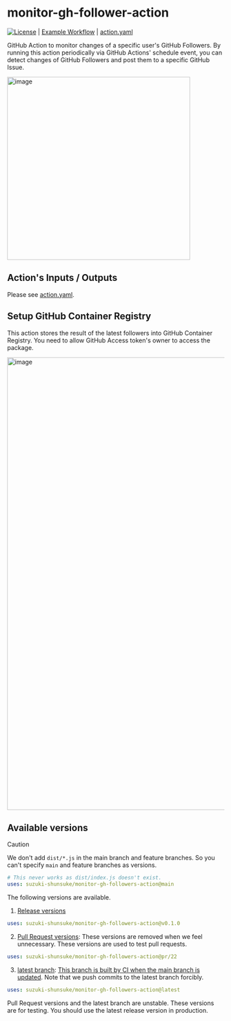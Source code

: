 # monitor-gh-follower-action

[![License](http://img.shields.io/badge/license-mit-blue.svg?style=flat-square)](https://raw.githubusercontent.com/suzuki-shunsuke/monitor-gh-follower-action/main/LICENSE) | [Example Workflow](https://github.com/suzuki-shunsuke/monitor-gh-follower-action/blob/main/.github/workflows/watch-follower.yaml) | [action.yaml](action.yaml)

GitHub Action to monitor changes of a specific user's GitHub Followers.
By running this action periodically via GitHub Actions' schedule event, you can detect changes of GitHub Followers and post them to a specific GitHub Issue.

<img width="424" alt="image" src="https://github.com/user-attachments/assets/b01b31f8-e342-4658-aa53-c2c3c3b9f538" />

## Action's Inputs / Outputs

Please see [action.yaml](action.yaml).

## Setup GitHub Container Registry

This action stores the result of the latest followers into GitHub Container Registry.
You need to allow GitHub Access token's owner to access the package.

<img width="1049" alt="image" src="https://github.com/user-attachments/assets/2f3e94f9-c474-43a3-a376-e2ca62e592db" />

## Available versions

> [!CAUTION]
> We don't add `dist/*.js` in the main branch and feature branches.
> So you can't specify `main` and feature branches as versions.
>
> ```yaml
> # This never works as dist/index.js doesn't exist.
> uses: suzuki-shunsuke/monitor-gh-followers-action@main
> ```

The following versions are available.

1. [Release versions](https://github.com/suzuki-shunsuke/monitor-gh-followers-action/releases)

```yaml
uses: suzuki-shunsuke/monitor-gh-followers-action@v0.1.0
```

2. [Pull Request versions](https://github.com/suzuki-shunsuke/monitor-gh-followers-action/branches/all?query=pr%2F&lastTab=overview): These versions are removed when we feel unnecessary. These versions are used to test pull requests.

```yaml
uses: suzuki-shunsuke/monitor-gh-followers-action@pr/22
```

3. [latest branch](https://github.com/suzuki-shunsuke/monitor-gh-followers-action/tree/latest): [This branch is built by CI when the main branch is updated](https://github.com/suzuki-shunsuke/monitor-gh-followers-action/blob/latest/.github/workflows/main.yaml). Note that we push commits to the latest branch forcibly.

```yaml
uses: suzuki-shunsuke/monitor-gh-followers-action@latest
```

Pull Request versions and the latest branch are unstable.
These versions are for testing.
You should use the latest release version in production.
